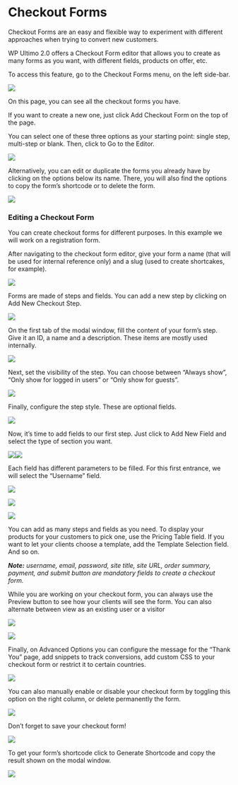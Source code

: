 # Checkout Forms

Checkout Forms are an easy and flexible way to experiment with different approaches when trying to convert new customers.

WP Ultimo 2.0 offers a Checkout Form editor that allows you to create as many forms as you want, with different fields, products on offer, etc.

To access this feature, go to the Checkout Forms menu, on the left side-bar.

![](https://wp-ultimo-space.fra1.cdn.digitaloceanspaces.com/hs-file-TusdCVS7N7.png)

On this page, you can see all the checkout forms you have.

If you want to create a new one, just click Add Checkout Form on the top of the page.

You can select one of these three options as your starting point: single step, multi-step or blank. Then, click to Go to the Editor.

![](https://wp-ultimo-space.fra1.cdn.digitaloceanspaces.com/hs-file-OVx7AlxoX5.png)

Alternatively, you can edit or duplicate the forms you already have by clicking on the options below its name. There, you will also find the options to copy the form’s shortcode or to delete the form.

![](https://wp-ultimo-space.fra1.cdn.digitaloceanspaces.com/hs-file-LdsdAu67WF.png)

### Editing a Checkout Form

You can create checkout forms for different purposes. In this example we will work on a registration form.

After navigating to the checkout form editor, give your form a name (that will be used for internal reference only) and a slug (used to create shortcakes, for example).

![](https://wp-ultimo-space.fra1.cdn.digitaloceanspaces.com/hs-file-RvbtUn4r3w.png)

Forms are made of steps and fields. You can add a new step by clicking on Add New Checkout Step.

![](https://wp-ultimo-space.fra1.cdn.digitaloceanspaces.com/hs-file-O5GsWoPE35.png)

On the first tab of the modal window, fill the content of your form’s step. Give it an ID, a name and a description. These items are mostly used internally.

![](https://wp-ultimo-space.fra1.cdn.digitaloceanspaces.com/hs-file-juXHmB0fGH.png)

Next, set the visibility of the step. You can choose between “Always show”, “Only show for logged in users” or “Only show for guests”.

![](https://wp-ultimo-space.fra1.cdn.digitaloceanspaces.com/hs-file-2gZRyHCxed.png)

Finally, configure the step style. These are optional fields.

![](https://wp-ultimo-space.fra1.cdn.digitaloceanspaces.com/hs-file-lPHJcayky5.png)

Now, it’s time to add fields to our first step. Just click to Add New Field and select the type of section you want.

![](https://wp-ultimo-space.fra1.cdn.digitaloceanspaces.com/hs-file-z5FpDeUVmD.png)![](https://wp-ultimo-space.fra1.cdn.digitaloceanspaces.com/hs-file-JxtVsd5aGu.png)

Each field has different parameters to be filled. For this first entrance, we will select the “Username” field.

![](https://wp-ultimo-space.fra1.cdn.digitaloceanspaces.com/hs-file-go026QZtjh.png)

![](https://wp-ultimo-space.fra1.cdn.digitaloceanspaces.com/hs-file-RroHNTL0TJ.png)

![](https://wp-ultimo-space.fra1.cdn.digitaloceanspaces.com/hs-file-OG4O4XkEGu.png)

You can add as many steps and fields as you need. To display your products for your customers to pick one, use the Pricing Table field. If you want to let your clients choose a template, add the Template Selection field. And so on.

_**Note:** username, email, password, site title, site URL, order summary, payment, and submit button are mandatory fields to create a checkout form._

While you are working on your checkout form, you can always use the Preview button to see how your clients will see the form. You can also alternate between view as an existing user or a visitor

![](https://wp-ultimo-space.fra1.cdn.digitaloceanspaces.com/hs-file-kjDtBjBdSH.png)

![](https://wp-ultimo-space.fra1.cdn.digitaloceanspaces.com/hs-file-0SKLl73PG5.png)

Finally, on Advanced Options you can configure the message for the “Thank You” page, add snippets to track conversions, add custom CSS to your checkout form or restrict it to certain countries.

![](https://wp-ultimo-space.fra1.cdn.digitaloceanspaces.com/hs-file-QC2Q5kIZ9b.png)

You can also manually enable or disable your checkout form by toggling this option on the right column, or delete permanently the form.

![](https://wp-ultimo-space.fra1.cdn.digitaloceanspaces.com/hs-file-1iRUaR7Gh1.png)

Don’t forget to save your checkout form!

![](https://wp-ultimo-space.fra1.cdn.digitaloceanspaces.com/hs-file-OKgUbhf41x.png)

To get your form’s shortcode click to Generate Shortcode and copy the result shown on the modal window.

![](https://wp-ultimo-space.fra1.cdn.digitaloceanspaces.com/hs-file-7d68oNc7yI.png)
